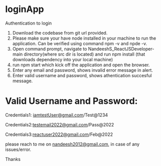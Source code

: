 # loginApp
Authentication to login 


1. Download the codebase from git url provided.
2. Please make sure your have node installed in your machine to run the application. Can be verified using 	  command npm -v and npde -v.
3. Open command prompt, navigate to NandeeshS_ReactJSDeveloper-main directory(where src dir is located) and run npm install (that downloads dependency into your local machine)
4. run npm start which kick off the application and open the browser.
5. Enter any email and password, shows invalid error message in alert.
5. Enter valid username and password, shows athentication succesful message.

Valid Username and Password:
=============================
Credentials1: iamtestUser@gmail.com/Test@1234

Credentials2:testemail2022@gmail.com/Pass@2022

Credentials3:reactuser2022@gmail.com/Feb@2022

please reach to me on nandeesh2012@gmail.com, in case of any issues/error.

Thanks
